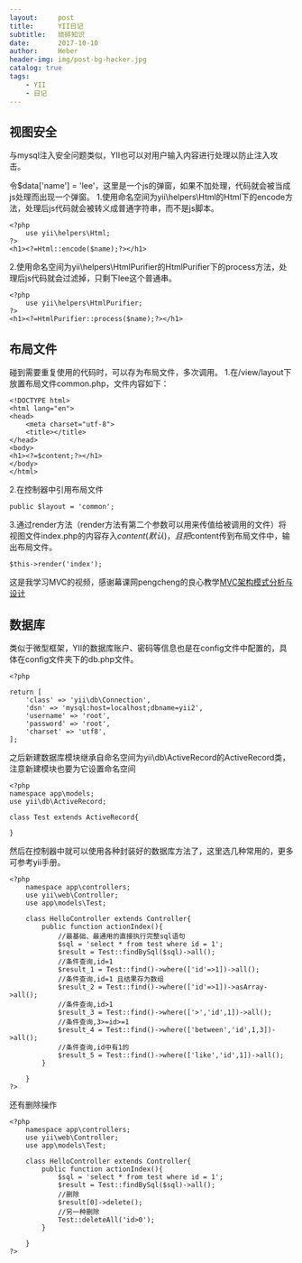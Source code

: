 ```yaml
---
layout:     post
title:      YII日记
subtitle:   琐碎知识
date:       2017-10-10
author:     Heber
header-img: img/post-bg-hacker.jpg
catalog: true
tags:
    - YII
    - 日记
---
```



## 视图安全

与mysql注入安全问题类似，YII也可以对用户输入内容进行处理以防止注入攻击。

令$data['name'] = 'lee<script>alert(4);</script>'，这里是一个js的弹窗，如果不加处理，代码就会被当成js处理而出现一个弹窗。
1.使用命名空间为yii\helpers\Html的Html下的encode方法，处理后js代码就会被转义成普通字符串，而不是js脚本。
```objc
<?php
	use yii\helpers\Html;
?>
<h1><?=Html::encode($name);?></h1>
```
2.使用命名空间为yii\helpers\HtmlPurifier的HtmlPurifier下的process方法，处理后js代码就会过滤掉，只剩下lee这个普通串。
```objc
<?php
	use yii\helpers\HtmlPurifier;
?>
<h1><?=HtmlPurifier::process($name);?></h1>
```

## 布局文件

碰到需要重复使用的代码时，可以存为布局文件，多次调用。
1.在/view/layout下放置布局文件common.php，文件内容如下：
```objc
<!DOCTYPE html>
<html lang="en">
<head>
	<meta charset="utf-8">
	<title></title>
</head>
<body>
<h1><?=$content;?></h1>
</body>
</html>
```
2.在控制器中引用布局文件
```objc
public $layout = 'common';
```
3.通过render方法（render方法有第二个参数可以用来传值给被调用的文件）将视图文件index.php的内容存入$content(默认)，且把$content传到布局文件中，输出布局文件。
```objc
$this->render('index');
```
这是我学习MVC的视频，感谢幕课网pengcheng的良心教学[MVC架构模式分析与设计](http://www.imooc.com/learn/69)

## 数据库

类似于微型框架，YII的数据库账户、密码等信息也是在config文件中配置的，具体在config文件夹下的db.php文件。
```objc
<?php

return [
    'class' => 'yii\db\Connection',
    'dsn' => 'mysql:host=localhost;dbname=yii2',
    'username' => 'root',
    'password' => 'root',
    'charset' => 'utf8',
];
```
之后新建数据库模块继承自命名空间为yii\db\ActiveRecord的ActiveRecord类，注意新建模块也要为它设置命名空间
```objc
<?php
namespace app\models;
use yii\db\ActiveRecord;

class Test extends ActiveRecord{

}
```
然后在控制器中就可以使用各种封装好的数据库方法了，这里选几种常用的，更多可参考yii手册。
```objc
<?php
	namespace app\controllers;
	use yii\web\Controller;
	use app\models\Test;

	class HelloController extends Controller{
		public function actionIndex(){
			//最基础、最通用的直接执行完整sql语句
			$sql = 'select * from test where id = 1';
			$result = Test::findBySql($sql)->all();
			//条件查询,id=1
			$result_1 = Test::find()->where(['id'=>1])->all();
			//条件查询,id=1 且结果存为数组
			$result_2 = Test::find()->where(['id'=>1])->asArray->all();
			//条件查询,id>1
			$result_3 = Test::find()->where(['>','id',1])->all(); 
			//条件查询,3>=id>=1
			$result_4 = Test::find()->where(['between','id',1,3])->all(); 
			//条件查询,id中有1的
			$result_5 = Test::find()->where(['like','id',1])->all(); 
		}
		
	}
?>
```
还有删除操作
```objc
<?php
	namespace app\controllers;
	use yii\web\Controller;
	use app\models\Test;

	class HelloController extends Controller{
		public function actionIndex(){
			$sql = 'select * from test where id = 1';
			$result = Test::findBySql($sql)->all();
			//删除
			$result[0]->delete();
			//另一种删除
			Test::deleteAll('id>0');
		}
		
	}
?>
```
